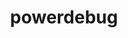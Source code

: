 ---
permalink: /engineering/projects/powerdebug/
project_link_name: powerdebug
project_maintainers: ''
project_stats: 'true'
project_url: n/a
title: powerdebug
display: false
---